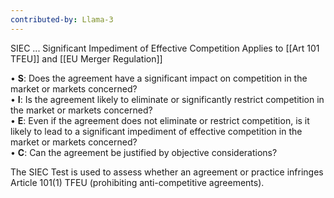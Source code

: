 ```yaml
---
contributed-by: Llama-3
---
```


SIEC ... Significant Impediment of Effective Competition
Applies to [[Art 101 TFEU]] and [[EU Merger Regulation]]

• **S**: Does the agreement have a significant impact on competition in the market or markets concerned?  
• **I**: Is the agreement likely to eliminate or significantly restrict competition in the market or markets concerned?  
• **E**: Even if the agreement does not eliminate or restrict competition, is it likely to lead to a significant impediment of effective competition in the market or markets concerned?  
• **C**: Can the agreement be justified by objective considerations?

The SIEC Test is used to assess whether an agreement or practice infringes Article 101(1) TFEU (prohibiting anti-competitive agreements).
